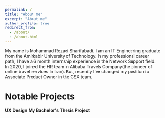 ```yaml
---
permalink: /
title: "About me"
excerpt: "About me"
author_profile: true
redirect_from: 
  - /about/
  - /about.html
---
```


My name is Mohammad Rezaei Sharifabadi. I am an IT Engineering graduate from the Amirkabir University of Technology. In my professional career path, I have a 6 month internship experience in the Network Support field. In 2020, I joined the HR team in Alibaba Travels Company(the pioneer of online travel services in Iran). But, recently I've changed my position to Associate Product Owner in the CSX team. 

Notable Projects
======
**UX Design**
**My Bachelor's Thesis Project**
